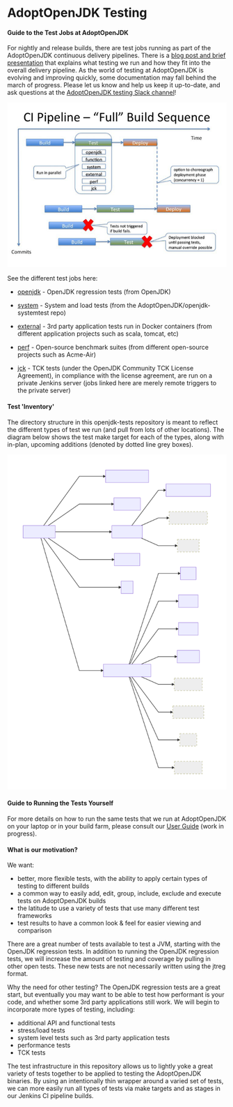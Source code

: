 <!--
Licensed under the Apache License, Version 2.0 (the "License");
you may not use this file except in compliance with the License.
You may obtain a copy of the License at

[1]http://www.apache.org/licenses/LICENSE-2.0

Unless required by applicable law or agreed to in writing, software
distributed under the License is distributed on an "AS IS" BASIS,
WITHOUT WARRANTIES OR CONDITIONS OF ANY KIND, either express or implied.
See the License for the specific language governing permissions and
-->

# AdoptOpenJDK Testing

#### Guide to the Test Jobs at AdoptOpenJDK

For nightly and release builds, there are test jobs running as part of the AdoptOpenJDK continuous delivery pipelines.  There is a [blog post and brief presentation](https://blog.adoptopenjdk.net/2017/12/testing-java-help-count-ways) that explains what testing we run and how they fit into the overall delivery pipeline.  As the world of testing at AdoptOpenJDK is evolving and improving quickly, some documentation may fall behind the march of progress.  Please let us know and help us keep it up-to-date, and ask questions at the [AdoptOpenJDK testing Slack channel](https://adoptopenjdk.slack.com/messages/C5219G28G)!

![CI pipeline view](doc/ciPipeline.jpg)

See the different test jobs here:

- [openjdk](https://ci.adoptopenjdk.net/view/OpenJDK%20tests/) - OpenJDK regression tests (from OpenJDK)

- [system](https://ci.adoptopenjdk.net/view/System%20tests/) - System and load tests (from the AdoptOpenJDK/openjdk-systemtest repo)

- [external](https://ci.adoptopenjdk.net/view/External%20tests/) - 3rd party application tests run in Docker containers (from different application projects such as scala, tomcat, etc)

- [perf](https://ci.adoptopenjdk.net/view/Perf%20tests/) - Open-source benchmark suites (from different open-source projects such as Acme-Air)

- [jck](https://ci.adoptopenjdk.net/view/JCK%20tests/) - TCK tests (under the OpenJDK Community TCK License Agreement), in compliance with the license agreement, are run on a private Jenkins server (jobs linked here are merely remote triggers to the private server)


#### Test 'Inventory'

The directory structure in this openjdk-tests repository is meant to reflect the different types of test we run (and pull from lots of other locations).  The diagram below shows the test make target for each of the types, along with in-plan, upcoming additions (denoted by dotted line grey boxes).

![Overview of Tests](doc/overviewOfAdoptTests.svg)

#### Guide to Running the Tests Yourself
For more details on how to run the same tests that we run at AdoptOpenJDK on your laptop or in your build farm, please consult our [User Guide](doc/userGuide.md) (work in progress).

#### What is our motivation?
We want:
- better, more flexible tests, with the ability to apply certain types of testing to different builds
- a common way to easily add, edit, group, include, exclude and execute tests on AdoptOpenJDK builds
- the latitude to use a variety of tests that use many different test frameworks
- test results to have a common look & feel for easier viewing and comparison

There are a great number of tests available to test a JVM, starting with the OpenJDK regression tests.  In addition to running the OpenJDK regression tests, we will increase the amount of testing and coverage by pulling in other open tests.  These new tests are not necessarily written using the jtreg format.

Why the need for other testing?  The OpenJDK regression tests are a great start, but eventually you may want to be able to test how performant is your code, and whether some 3rd party applications still work.  We will begin to incorporate more types of testing, including:
- additional API and functional tests
- stress/load tests
- system level tests such as 3rd party application tests
- performance tests
- TCK tests

The test infrastructure in this repository allows us to lightly yoke a great variety of tests together to be applied to testing the AdoptOpenJDK binaries.  By using an intentionally thin wrapper around a varied set of tests, we can more easily run all types of tests via make targets and as stages in our Jenkins CI pipeline builds.





